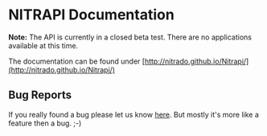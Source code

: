 # NITRAPI Documentation

**Note:** The API is currently in a closed beta test. There are no applications available at this time.

The documentation can be found under [http://nitrado.github.io/Nitrapi/](http://nitrado.github.io/Nitrapi/)

## Bug Reports

If you really found a bug please let us know [here](https://github.com/nitrado/Nitrapi/issues). But mostly it's more like a feature then a bug. ;-)